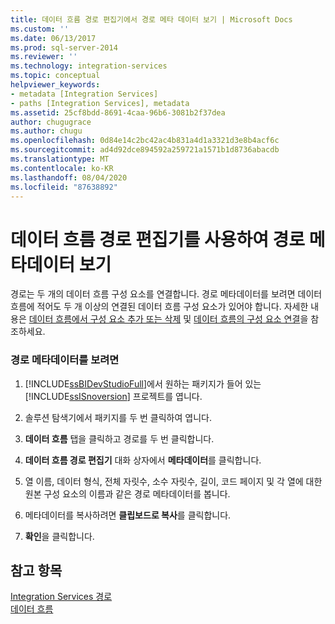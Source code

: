 ```yaml
---
title: 데이터 흐름 경로 편집기에서 경로 메타 데이터 보기 | Microsoft Docs
ms.custom: ''
ms.date: 06/13/2017
ms.prod: sql-server-2014
ms.reviewer: ''
ms.technology: integration-services
ms.topic: conceptual
helpviewer_keywords:
- metadata [Integration Services]
- paths [Integration Services], metadata
ms.assetid: 25cf8bdd-8691-4caa-96b6-3081b2f37dea
author: chugugrace
ms.author: chugu
ms.openlocfilehash: 0d84e14c2bc42ac4b831a4d1a3321d3e8b4acf6c
ms.sourcegitcommit: ad4d92dce894592a259721a1571b1d8736abacdb
ms.translationtype: MT
ms.contentlocale: ko-KR
ms.lasthandoff: 08/04/2020
ms.locfileid: "87638892"
---
```

# <a name="view-path-metadata-in-the-data-flow-path-editor"></a>데이터 흐름 경로 편집기를 사용하여 경로 메타데이터 보기
  경로는 두 개의 데이터 흐름 구성 요소를 연결합니다. 경로 메타데이터를 보려면 데이터 흐름에 적어도 두 개 이상의 연결된 데이터 흐름 구성 요소가 있어야 합니다. 자세한 내용은 [데이터 흐름에서 구성 요소 추가 또는 삭제](data-flow/add-or-delete-a-component-in-a-data-flow.md) 및 [데이터 흐름의 구성 요소 연결](data-flow/connect-components-in-a-data-flow.md)을 참조하세요.  
  
### <a name="to-view-path-metadata"></a>경로 메타데이터를 보려면  
  
1.  [!INCLUDE[ssBIDevStudioFull](../includes/ssbidevstudiofull-md.md)]에서 원하는 패키지가 들어 있는 [!INCLUDE[ssISnoversion](../includes/ssisnoversion-md.md)] 프로젝트를 엽니다.  
  
2.  솔루션 탐색기에서 패키지를 두 번 클릭하여 엽니다.  
  
3.  **데이터 흐름** 탭을 클릭하고 경로를 두 번 클릭합니다.  
  
4.  **데이터 흐름 경로 편집기** 대화 상자에서 **메타데이터**를 클릭합니다.  
  
5.  열 이름, 데이터 형식, 전체 자릿수, 소수 자릿수, 길이, 코드 페이지 및 각 열에 대한 원본 구성 요소의 이름과 같은 경로 메타데이터를 봅니다.  
  
6.  메타데이터를 복사하려면 **클립보드로 복사**를 클릭합니다.  
  
7.  **확인**을 클릭합니다.  
  
## <a name="see-also"></a>참고 항목  
 [Integration Services 경로](data-flow/integration-services-paths.md)   
 [데이터 흐름](data-flow/data-flow.md)  
  
  
